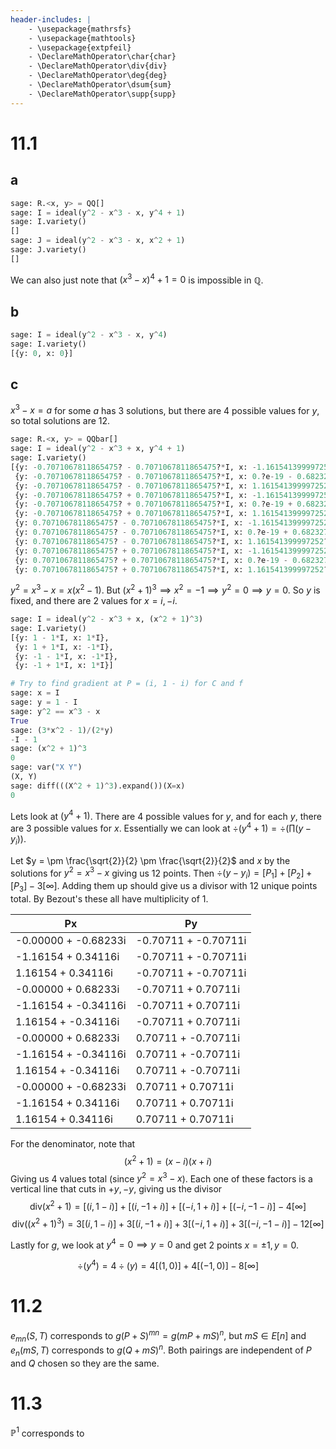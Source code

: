 ```yaml
---
header-includes: |
    - \usepackage{mathrsfs}
    - \usepackage{mathtools}
    - \usepackage{extpfeil}
    - \DeclareMathOperator\char{char}
    - \DeclareMathOperator\div{div}
    - \DeclareMathOperator\deg{deg}
    - \DeclareMathOperator\dsum{sum}
    - \DeclareMathOperator\supp{supp}
---
```


# 11.1

## a

```python
sage: R.<x, y> = QQ[]
sage: I = ideal(y^2 - x^3 - x, y^4 + 1)
sage: I.variety()
[]
sage: J = ideal(y^2 - x^3 - x, x^2 + 1)
sage: J.variety()
[]
```

We can also just note that $(x^3 - x)^4 + 1 = 0$ is impossible in $\mathbb{Q}$.

## b

```python
sage: I = ideal(y^2 - x^3 - x, y^4)
sage: I.variety()
[{y: 0, x: 0}]
```

## c

$x^3 - x = a$ for some $a$ has 3 solutions, but there are 4 possible values for $y$, so total solutions
are 12.

```python
sage: R.<x, y> = QQbar[]
sage: I = ideal(y^2 - x^3 + x, y^4 + 1)
sage: I.variety()
[{y: -0.7071067811865475? - 0.7071067811865475?*I, x: -1.161541399997252? + 0.3411639019140097?*I},
 {y: -0.7071067811865475? - 0.7071067811865475?*I, x: 0.?e-19 - 0.6823278038280193?*I},
 {y: -0.7071067811865475? - 0.7071067811865475?*I, x: 1.161541399997252? + 0.3411639019140097?*I},
 {y: -0.7071067811865475? + 0.7071067811865475?*I, x: -1.161541399997252? - 0.3411639019140097?*I},
 {y: -0.7071067811865475? + 0.7071067811865475?*I, x: 0.?e-19 + 0.6823278038280193?*I},
 {y: -0.7071067811865475? + 0.7071067811865475?*I, x: 1.161541399997252? - 0.3411639019140097?*I},
 {y: 0.7071067811865475? - 0.7071067811865475?*I, x: -1.161541399997252? - 0.3411639019140097?*I},
 {y: 0.7071067811865475? - 0.7071067811865475?*I, x: 0.?e-19 + 0.6823278038280193?*I},
 {y: 0.7071067811865475? - 0.7071067811865475?*I, x: 1.161541399997252? - 0.3411639019140097?*I},
 {y: 0.7071067811865475? + 0.7071067811865475?*I, x: -1.161541399997252? + 0.3411639019140097?*I},
 {y: 0.7071067811865475? + 0.7071067811865475?*I, x: 0.?e-19 - 0.6823278038280193?*I},
 {y: 0.7071067811865475? + 0.7071067811865475?*I, x: 1.161541399997252? + 0.3411639019140097?*I}]
```

$y^2 = x^3 - x = x(x^2 - 1)$. But $(x^2 + 1)^3 \implies x^2 = -1 \implies y^2 = 0 \implies y = 0$.
So $y$ is fixed, and there are 2 values for $x = i, -i$.

```python
sage: I = ideal(y^2 - x^3 + x, (x^2 + 1)^3)
sage: I.variety()
[{y: 1 - 1*I, x: 1*I},
 {y: 1 + 1*I, x: -1*I},
 {y: -1 - 1*I, x: -1*I},
 {y: -1 + 1*I, x: 1*I}]
```

```python
# Try to find gradient at P = (i, 1 - i) for C and f
sage: x = I
sage: y = 1 - I
sage: y^2 == x^3 - x
True
sage: (3*x^2 - 1)/(2*y)
-I - 1
sage: (x^2 + 1)^3
0
sage: var("X Y")
(X, Y)
sage: diff(((X^2 + 1)^3).expand())(X=x)
0
```

Lets look at $(y^4 + 1)$. There are 4 possible values for $y$, and for each $y$, there are 3 possible
values for $x$. Essentially we can look at $\div{(y^4 + 1)} = \div{(\prod (y - y_i))}$.

Let $y = \pm \frac{\sqrt{2}}{2} \pm \frac{\sqrt{2}}{2}$ and $x$ by the solutions for $y^2 = x^3 - x$ giving us 12 points. Then $\div{(y - y_i)} = [P_1] + [P_2] + [P_3] - 3[\infty]$. Adding them up should give us a divisor with 12 unique points total.
By Bezout's these all have multiplicity of 1.

|         Px         |         Py         |
|--------------------|--------------------|
|-0.00000 + -0.68233i|-0.70711 + -0.70711i|
| -1.16154 + 0.34116i|-0.70711 + -0.70711i|
| 1.16154 + 0.34116i |-0.70711 + -0.70711i|
| -0.00000 + 0.68233i| -0.70711 + 0.70711i|
|-1.16154 + -0.34116i| -0.70711 + 0.70711i|
| 1.16154 + -0.34116i| -0.70711 + 0.70711i|
| -0.00000 + 0.68233i| 0.70711 + -0.70711i|
|-1.16154 + -0.34116i| 0.70711 + -0.70711i|
| 1.16154 + -0.34116i| 0.70711 + -0.70711i|
|-0.00000 + -0.68233i| 0.70711 + 0.70711i |
| -1.16154 + 0.34116i| 0.70711 + 0.70711i |
| 1.16154 + 0.34116i | 0.70711 + 0.70711i |

For the denominator, note that
$$(x^2 + 1) = (x - i)(x + i)$$
Giving us 4 values total (since $y^2 = x^3 - x$). Each one of these factors is a vertical line
that cuts in $+y, -y$, giving us the divisor
$$\textrm{div}(x^2 + 1) = [(i, 1 - i)] + [(i, -1 + i)] + [(-i, 1 + i)] + [(-i, -1 - i)] - 4[\infty]$$
$$\textrm{div}((x^2 + 1)^3) = 3[(i, 1 - i)] + 3[(i, -1 + i)] + 3[(-i, 1 + i)] + 3[(-i, -1 - i)] - 12[\infty]$$

Lastly for $g$, we look at $y^4 = 0 \implies y = 0$ and get 2 points $x = \pm 1, y = 0$.

$$\div(y^4) = 4 \div(y) = 4[(1, 0)] + 4[(-1, 0)] - 8[\infty]$$

# 11.2

$e_{mn}(S, T)$ corresponds to $g(P + S)^{mn} = g(mP + mS)^n$, but $mS \in E[n]$ and
$e_n(mS, T)$ corresponds to $g(Q + mS)^n$. Both pairings are independent of $P$ and $Q$ chosen
so they are the same.

# 11.3

$\mathbb{P}^1$ corresponds to 
